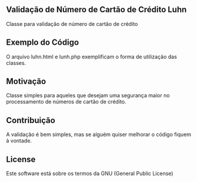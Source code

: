 ## Validação de Número de Cartão de Crédito Luhn

Classe para validação de número de cartão de crédito

## Exemplo do Código

O arquivo luhn.html e lunh.php exemplificam o forma de utilização das classes.

## Motivação

Classe simples para aqueles que desejam uma segurança maior no processamento de números de cartão de crédito.

## Contribuição

A validação é bem simples, mas se alguém quiser melhorar o código fiquem à vontade.

## License

Este software está sobre os termos da GNU (General Public License)
